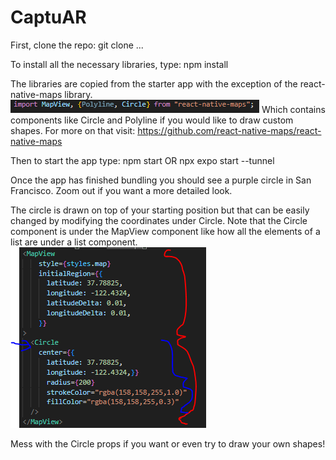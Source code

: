# CaptuAR

First, clone the repo:
git clone ...

To install all the necessary libraries, type:
npm install

The libraries are copied from the starter app with the exception of the react-native-maps library.
![Alt text](image-1.png)
Which contains components like Circle and Polyline if you would like to draw custom shapes.
For more on that visit: https://github.com/react-native-maps/react-native-maps

Then to start the app type:
npm start
OR
npx expo start --tunnel

Once the app has finished bundling you should see a purple circle in San Francisco.
Zoom out if you want a more detailed look.

The circle is drawn on top of your starting position but that can be easily changed by modifying the coordinates under Circle.
Note that the Circle component is under the MapView component like how all the elements of a list are under a list component.
![Alt text](image-2.png)

Mess with the Circle props if you want or even try to draw your own shapes!